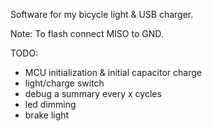 Software for my bicycle light & USB charger.

Note:
To flash connect MISO to GND.

TODO:
* MCU initialization & initial capacitor charge
* light/charge switch
* debug a summary every x cycles
* led dimming
* brake light

